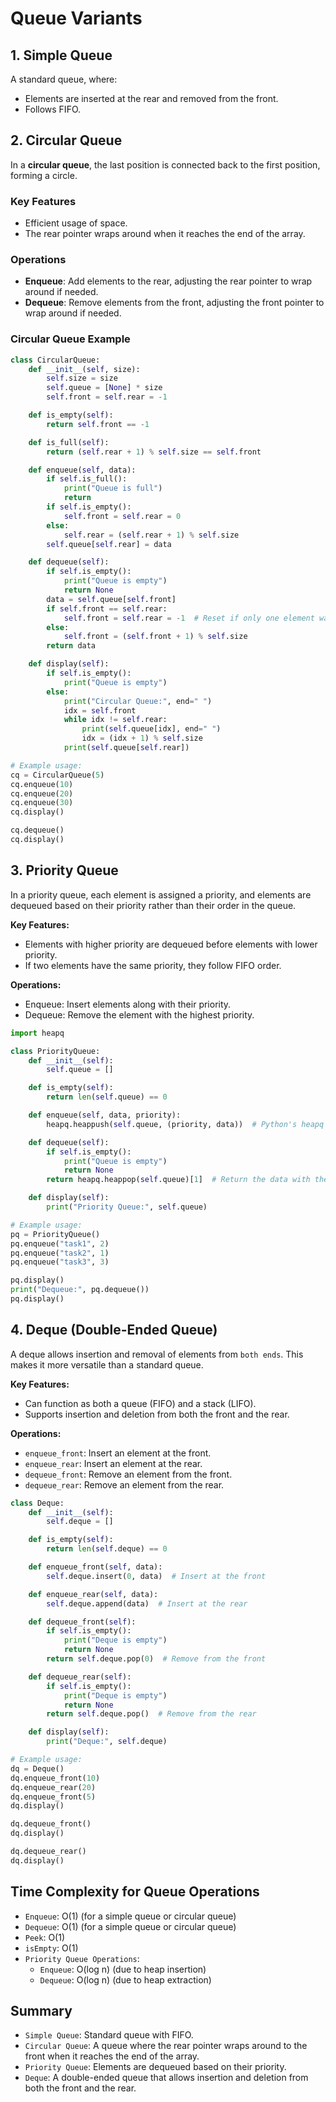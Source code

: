 # Queue Variants

## 1. Simple Queue

A standard queue, where:

- Elements are inserted at the rear and removed from the front.
- Follows FIFO.

## 2. Circular Queue

In a **circular queue**, the last position is connected back to the first position, forming a circle.

### Key Features

- Efficient usage of space.
- The rear pointer wraps around when it reaches the end of the array.

### Operations

- **Enqueue**: Add elements to the rear, adjusting the rear pointer to wrap around if needed.
- **Dequeue**: Remove elements from the front, adjusting the front pointer to wrap around if needed.

### Circular Queue Example

```python
class CircularQueue:
    def __init__(self, size):
        self.size = size
        self.queue = [None] * size
        self.front = self.rear = -1

    def is_empty(self):
        return self.front == -1

    def is_full(self):
        return (self.rear + 1) % self.size == self.front

    def enqueue(self, data):
        if self.is_full():
            print("Queue is full")
            return
        if self.is_empty():
            self.front = self.rear = 0
        else:
            self.rear = (self.rear + 1) % self.size
        self.queue[self.rear] = data

    def dequeue(self):
        if self.is_empty():
            print("Queue is empty")
            return None
        data = self.queue[self.front]
        if self.front == self.rear:
            self.front = self.rear = -1  # Reset if only one element was there
        else:
            self.front = (self.front + 1) % self.size
        return data

    def display(self):
        if self.is_empty():
            print("Queue is empty")
        else:
            print("Circular Queue:", end=" ")
            idx = self.front
            while idx != self.rear:
                print(self.queue[idx], end=" ")
                idx = (idx + 1) % self.size
            print(self.queue[self.rear])

# Example usage:
cq = CircularQueue(5)
cq.enqueue(10)
cq.enqueue(20)
cq.enqueue(30)
cq.display()

cq.dequeue()
cq.display()
```

## 3. Priority Queue

In a priority queue, each element is assigned a priority, and elements are dequeued based on their priority rather than their order in the queue.

**Key Features:**

- Elements with higher priority are dequeued before elements with lower priority.
- If two elements have the same priority, they follow FIFO order.

**Operations:**

- Enqueue: Insert elements along with their priority.
- Dequeue: Remove the element with the highest priority.

```python
import heapq

class PriorityQueue:
    def __init__(self):
        self.queue = []

    def is_empty(self):
        return len(self.queue) == 0

    def enqueue(self, data, priority):
        heapq.heappush(self.queue, (priority, data))  # Python's heapq is a min-heap, lower number has higher priority

    def dequeue(self):
        if self.is_empty():
            print("Queue is empty")
            return None
        return heapq.heappop(self.queue)[1]  # Return the data with the highest priority

    def display(self):
        print("Priority Queue:", self.queue)

# Example usage:
pq = PriorityQueue()
pq.enqueue("task1", 2)
pq.enqueue("task2", 1)
pq.enqueue("task3", 3)

pq.display()
print("Dequeue:", pq.dequeue())
pq.display()
```

## 4. Deque (Double-Ended Queue)

A deque allows insertion and removal of elements from `both ends`. This makes it more versatile than a standard queue.

**Key Features:**

- Can function as both a queue (FIFO) and a stack (LIFO).
- Supports insertion and deletion from both the front and the rear.

**Operations:**

- `enqueue_front`: Insert an element at the front.
- `enqueue_rear`: Insert an element at the rear.
- `dequeue_front`: Remove an element from the front.
- `dequeue_rear`: Remove an element from the rear.

```python
class Deque:
    def __init__(self):
        self.deque = []

    def is_empty(self):
        return len(self.deque) == 0

    def enqueue_front(self, data):
        self.deque.insert(0, data)  # Insert at the front

    def enqueue_rear(self, data):
        self.deque.append(data)  # Insert at the rear

    def dequeue_front(self):
        if self.is_empty():
            print("Deque is empty")
            return None
        return self.deque.pop(0)  # Remove from the front

    def dequeue_rear(self):
        if self.is_empty():
            print("Deque is empty")
            return None
        return self.deque.pop()  # Remove from the rear

    def display(self):
        print("Deque:", self.deque)

# Example usage:
dq = Deque()
dq.enqueue_front(10)
dq.enqueue_rear(20)
dq.enqueue_front(5)
dq.display()

dq.dequeue_front()
dq.display()

dq.dequeue_rear()
dq.display()

```

## Time Complexity for Queue Operations

- `Enqueue`: O(1) (for a simple queue or circular queue)
- `Dequeue`: O(1) (for a simple queue or circular queue)
- `Peek`: O(1)
- `isEmpty`: O(1)
- `Priority Queue Operations`:
  - `Enqueue`: O(log n) (due to heap insertion)
  - `Dequeue`: O(log n) (due to heap extraction)

## Summary

- `Simple Queue`: Standard queue with FIFO.
- `Circular Queue`: A queue where the rear pointer wraps around to the front when it reaches the end of the array.
- `Priority Queue`: Elements are dequeued based on their priority.
- `Deque`: A double-ended queue that allows insertion and deletion from both the front and the rear.
